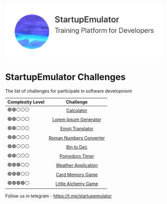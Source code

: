 <p align="center">
 <img src="se-logo-1.png"/>
</p>

# StartupEmulator Challenges

The list of challenges for participate in software development


| Complexity Level | Challenge     | 
| ---------------- |:-------------:|
| 🟢🟢⚪️⚪️⚪️      | [Calculator](/calculator)    |
| 🟢🟢⚪️⚪️⚪️      | [Lorem Ipsum Generator](/LoremIpsumGenerator)    |
| 🟢🟢⚪️⚪️⚪️      | [Emoji Translator](/Emoji%20Translator)    | 
| 🟢🟢⚪️⚪️⚪️      | [Roman Numbers Converter](/Roman%20Numbers%20Converter)     | 
| 🟢🟢⚪️⚪️⚪️      | [Bin to Dec](/Bin2Dec)    |
| 🟢🟢⚪️⚪️⚪️      | [Pomodoro Timer](/PomodoroTimer)    |
| 🟢🟢🟢⚪️⚪️      | [Weather Application](/weather)     | 
| 🟢🟢🟢⚪️⚪️      | [Card Memory Game](/Card%20Memory%20Game)     | 
| 🟢🟢🟢🟢⚪️      | [Little Alchemy Game](/littlealchemy)    |


Follow us in telegram - https://t.me/startupemulator
